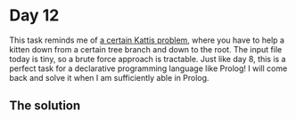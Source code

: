 # Day 12
This task reminds me of [a certain Kattis problem](https://open.kattis.com/problems/kitten), where you have to help a kitten down from a certain tree branch and down to the root. The input file today is tiny, so a brute force approach is tractable. Just like day 8, this is a perfect task for a declarative programming language like Prolog! I will come back and solve it when I am sufficiently able in Prolog.

## The solution
